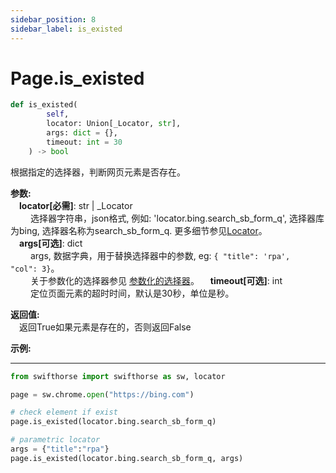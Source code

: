 ```yaml
---
sidebar_position: 8
sidebar_label: is_existed
---
```

# Page.is_existed
```python
def is_existed(
        self,
        locator: Union[_Locator, str],
        args: dict = {},
        timeout: int = 30
    ) -> bool
```  

根据指定的选择器，判断网页元素是否存在。

**参数:**  
    &emsp;**locator[必需]**: str | _Locator   
        &emsp;&emsp; 选择器字符串，json格式, 例如: 'locator.bing.search_sb_form_q', 选择器库为bing, 选择器名称为search_sb_form_q. 更多细节参见[Locator](./../../../../../concepts/locator.md)。  
    &emsp;**args[可选]**: dict  
        &emsp;&emsp; args, 数据字典，用于替换选择器中的参数, eg: `{ "title": 'rpa',  "col": 3}`。  
        &emsp;&emsp; 关于参数化的选择器参见 [参数化的选择器](./../../../concepts/locator.md#parametric-locator)。
    &emsp;**timeout[可选]**: int  
        &emsp;&emsp; 定位页面元素的超时时间，默认是30秒，单位是秒。

**返回值:**  
    &emsp;返回True如果元素是存在的，否则返回False

**示例:**
***
```python
from swifthorse import swifthorse as sw, locator

page = sw.chrome.open("https://bing.com")

# check element if exist
page.is_existed(locator.bing.search_sb_form_q)

# parametric locator
args = {"title":"rpa"}
page.is_existed(locator.bing.search_sb_form_q, args)
```